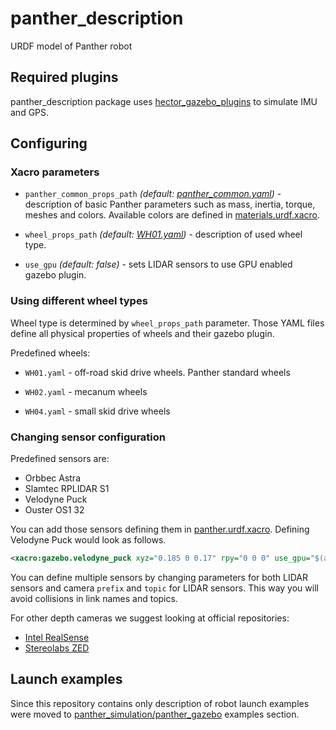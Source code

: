 # panther_description

URDF model of Panther robot

## Required plugins

panther_description package uses [hector_gazebo_plugins](http://wiki.ros.org/hector_gazebo_plugins) to simulate IMU and GPS.

## Configuring

### Xacro parameters

- `panther_common_props_path` *(default: [panther_common.yaml](./panther_description/config/panther_common.yaml))* - description of basic Panther parameters such as mass, inertia, torque, meshes and colors. Available colors are defined in [materials.urdf.xacro](./panther_description/urdf/materials.urdf.xacro).

- `wheel_props_path` *(default: [WH01.yaml](./panther_description/config/WH01.yaml))* - description of used wheel type.

- `use_gpu` *(default: false)* - sets LIDAR sensors to use GPU enabled gazebo plugin.


### Using different wheel types

Wheel type is determined by `wheel_props_path` parameter. Those YAML files define all physical properties of wheels and their gazebo plugin.

Predefined wheels:
- `WH01.yaml` - off-road skid drive wheels. Panther standard wheels

- `WH02.yaml` - mecanum wheels 

- `WH04.yaml` - small skid drive wheels

### Changing sensor configuration

Predefined sensors are:
- Orbbec Astra
- Slamtec RPLIDAR S1
- Velodyne Puck
- Ouster OS1 32

You can add those sensors defining them in [panther.urdf.xacro](./panther_description/urdf/panther.urdf.xacro). Defining Velodyne Puck would look as follows.
``` xml
<xacro:gazebo.velodyne_puck xyz="0.185 0 0.17" rpy="0 0 0" use_gpu="$(arg use_gpu)" />
```

You can define multiple sensors by changing parameters for both LIDAR sensors and camera `prefix` and `topic` for LIDAR sensors. This way you will avoid collisions in link names and topics.

For other depth cameras we suggest looking at official repositories:
- [Intel RealSense](https://github.com/IntelRealSense/realsense-ros)
- [Stereolabs ZED](https://github.com/stereolabs/zed-ros-wrapper)

## Launch examples

Since this repository contains only description of robot launch examples were moved to [panther_simulation/panther_gazebo](https://github.com/husarion/panther_simulation/tree/main/panther_gazebo) examples section.